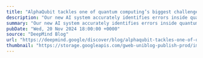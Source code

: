 ```yaml
---
title: "AlphaQubit tackles one of quantum computing’s biggest challenges"
description: "Our new AI system accurately identifies errors inside quantum computers, helping to make this new technology more reliable."
summary: "Our new AI system accurately identifies errors inside quantum computers, helping to make this new technology more reliable."
pubDate: "Wed, 20 Nov 2024 18:00:00 +0000"
source: "DeepMind Blog"
url: "https://deepmind.google/discover/blog/alphaqubit-tackles-one-of-quantum-computings-biggest-challenges/"
thumbnail: "https://storage.googleapis.com/gweb-uniblog-publish-prod/images/Social_Share_Image_-_1920_x_1080.width-1300.png"
---
```


